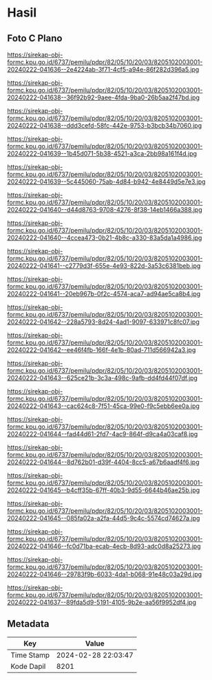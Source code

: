 # Hasil

## Foto C Plano

https://sirekap-obj-formc.kpu.go.id/6737/pemilu/pdpr/82/05/10/20/03/8205102003001-20240222-041636--2e4224ab-3f71-4cf5-a94e-86f282d396a5.jpg

https://sirekap-obj-formc.kpu.go.id/6737/pemilu/pdpr/82/05/10/20/03/8205102003001-20240222-041638--36f92b92-9aee-4fda-9ba0-26b5aa2f47bd.jpg

https://sirekap-obj-formc.kpu.go.id/6737/pemilu/pdpr/82/05/10/20/03/8205102003001-20240222-041638--ddd3cefd-58fc-442e-9753-b3bcb34b7060.jpg

https://sirekap-obj-formc.kpu.go.id/6737/pemilu/pdpr/82/05/10/20/03/8205102003001-20240222-041639--1b45d071-5b38-4521-a3ca-2bb98a161f4d.jpg

https://sirekap-obj-formc.kpu.go.id/6737/pemilu/pdpr/82/05/10/20/03/8205102003001-20240222-041639--5c445060-75ab-4d84-b942-4e8449d5e7e3.jpg

https://sirekap-obj-formc.kpu.go.id/6737/pemilu/pdpr/82/05/10/20/03/8205102003001-20240222-041640--d44d8763-9708-4276-8f38-14eb1466a388.jpg

https://sirekap-obj-formc.kpu.go.id/6737/pemilu/pdpr/82/05/10/20/03/8205102003001-20240222-041640--4ccea473-0b21-4b8c-a330-83a5da1a4986.jpg

https://sirekap-obj-formc.kpu.go.id/6737/pemilu/pdpr/82/05/10/20/03/8205102003001-20240222-041641--c2779d3f-655e-4e93-822d-3a53c6381beb.jpg

https://sirekap-obj-formc.kpu.go.id/6737/pemilu/pdpr/82/05/10/20/03/8205102003001-20240222-041641--20eb967b-0f2c-4574-aca7-ad94ae5ca8b4.jpg

https://sirekap-obj-formc.kpu.go.id/6737/pemilu/pdpr/82/05/10/20/03/8205102003001-20240222-041642--228a5793-8d24-4ad1-9097-633971c8fc07.jpg

https://sirekap-obj-formc.kpu.go.id/6737/pemilu/pdpr/82/05/10/20/03/8205102003001-20240222-041642--ee46f4fb-166f-4e1b-80ad-711d566942a3.jpg

https://sirekap-obj-formc.kpu.go.id/6737/pemilu/pdpr/82/05/10/20/03/8205102003001-20240222-041643--625ce21b-3c3a-498c-9afb-dd4fd44f07df.jpg

https://sirekap-obj-formc.kpu.go.id/6737/pemilu/pdpr/82/05/10/20/03/8205102003001-20240222-041643--cac624c8-7f51-45ca-99e0-f9c5ebb6ee0a.jpg

https://sirekap-obj-formc.kpu.go.id/6737/pemilu/pdpr/82/05/10/20/03/8205102003001-20240222-041644--fad44d61-2fd7-4ac9-864f-d9ca4a03caf8.jpg

https://sirekap-obj-formc.kpu.go.id/6737/pemilu/pdpr/82/05/10/20/03/8205102003001-20240222-041644--8d762b01-d39f-4404-8cc5-a67b6aadf4f6.jpg

https://sirekap-obj-formc.kpu.go.id/6737/pemilu/pdpr/82/05/10/20/03/8205102003001-20240222-041645--b4cff35b-67ff-40b3-9d55-6644b46ae25b.jpg

https://sirekap-obj-formc.kpu.go.id/6737/pemilu/pdpr/82/05/10/20/03/8205102003001-20240222-041645--085fa02a-a2fa-44d5-9c4c-5574cd74627a.jpg

https://sirekap-obj-formc.kpu.go.id/6737/pemilu/pdpr/82/05/10/20/03/8205102003001-20240222-041646--fc0d71ba-ecab-4ecb-8d93-adc0d8a25273.jpg

https://sirekap-obj-formc.kpu.go.id/6737/pemilu/pdpr/82/05/10/20/03/8205102003001-20240222-041646--29783f9b-6033-4da1-b068-91e48c03a29d.jpg

https://sirekap-obj-formc.kpu.go.id/6737/pemilu/pdpr/82/05/10/20/03/8205102003001-20240222-041637--89fda5d9-5191-4105-9b2e-aa56f9952df4.jpg


## Metadata

| Key        | Value               |
| ---------- | ------------------- |
| Time Stamp | 2024-02-28 22:03:47 |
| Kode Dapil | 8201                |



